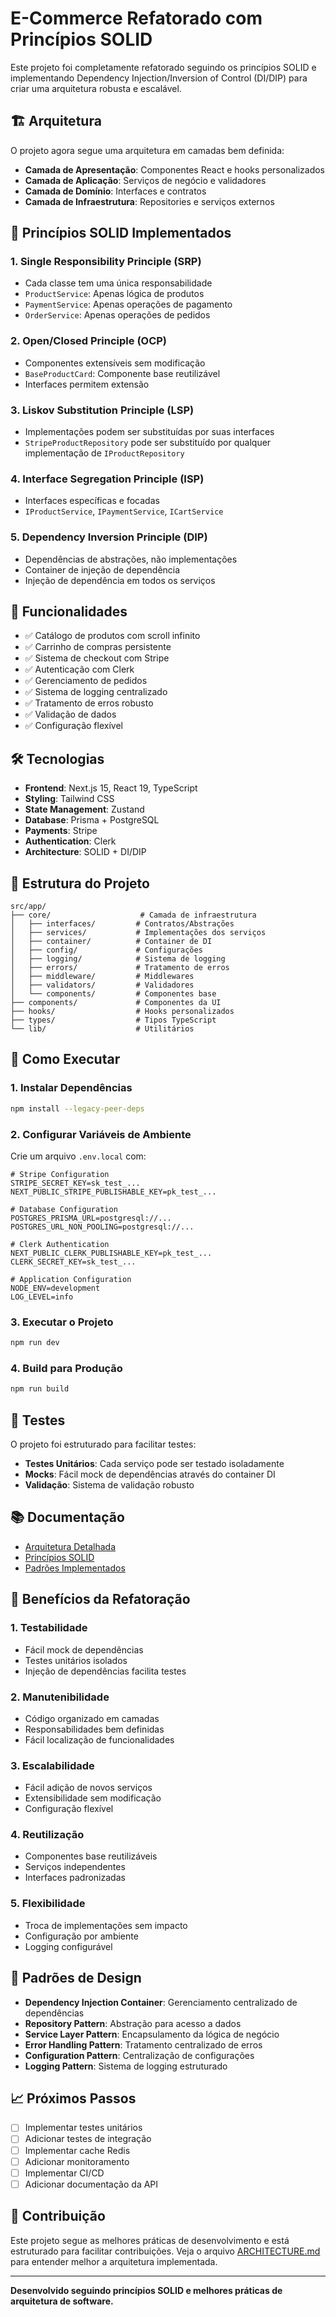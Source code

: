 # E-Commerce Refatorado com Princípios SOLID

Este projeto foi completamente refatorado seguindo os princípios SOLID e implementando Dependency Injection/Inversion of Control (DI/DIP) para criar uma arquitetura robusta e escalável.

## 🏗️ Arquitetura

O projeto agora segue uma arquitetura em camadas bem definida:

- **Camada de Apresentação**: Componentes React e hooks personalizados
- **Camada de Aplicação**: Serviços de negócio e validadores
- **Camada de Domínio**: Interfaces e contratos
- **Camada de Infraestrutura**: Repositories e serviços externos

## 🎯 Princípios SOLID Implementados

### 1. Single Responsibility Principle (SRP)
- Cada classe tem uma única responsabilidade
- `ProductService`: Apenas lógica de produtos
- `PaymentService`: Apenas operações de pagamento
- `OrderService`: Apenas operações de pedidos

### 2. Open/Closed Principle (OCP)
- Componentes extensíveis sem modificação
- `BaseProductCard`: Componente base reutilizável
- Interfaces permitem extensão

### 3. Liskov Substitution Principle (LSP)
- Implementações podem ser substituídas por suas interfaces
- `StripeProductRepository` pode ser substituído por qualquer implementação de `IProductRepository`

### 4. Interface Segregation Principle (ISP)
- Interfaces específicas e focadas
- `IProductService`, `IPaymentService`, `ICartService`

### 5. Dependency Inversion Principle (DIP)
- Dependências de abstrações, não implementações
- Container de injeção de dependência
- Injeção de dependência em todos os serviços

## 🚀 Funcionalidades

- ✅ Catálogo de produtos com scroll infinito
- ✅ Carrinho de compras persistente
- ✅ Sistema de checkout com Stripe
- ✅ Autenticação com Clerk
- ✅ Gerenciamento de pedidos
- ✅ Sistema de logging centralizado
- ✅ Tratamento de erros robusto
- ✅ Validação de dados
- ✅ Configuração flexível

## 🛠️ Tecnologias

- **Frontend**: Next.js 15, React 19, TypeScript
- **Styling**: Tailwind CSS
- **State Management**: Zustand
- **Database**: Prisma + PostgreSQL
- **Payments**: Stripe
- **Authentication**: Clerk
- **Architecture**: SOLID + DI/DIP

## 📁 Estrutura do Projeto

```
src/app/
├── core/                    # Camada de infraestrutura
│   ├── interfaces/         # Contratos/Abstrações
│   ├── services/           # Implementações dos serviços
│   ├── container/          # Container de DI
│   ├── config/             # Configurações
│   ├── logging/            # Sistema de logging
│   ├── errors/             # Tratamento de erros
│   ├── middleware/         # Middlewares
│   ├── validators/         # Validadores
│   └── components/         # Componentes base
├── components/             # Componentes da UI
├── hooks/                  # Hooks personalizados
├── types/                  # Tipos TypeScript
└── lib/                    # Utilitários
```

## 🚀 Como Executar

### 1. Instalar Dependências
```bash
npm install --legacy-peer-deps
```

### 2. Configurar Variáveis de Ambiente
Crie um arquivo `.env.local` com:

```env
# Stripe Configuration
STRIPE_SECRET_KEY=sk_test_...
NEXT_PUBLIC_STRIPE_PUBLISHABLE_KEY=pk_test_...

# Database Configuration
POSTGRES_PRISMA_URL=postgresql://...
POSTGRES_URL_NON_POOLING=postgresql://...

# Clerk Authentication
NEXT_PUBLIC_CLERK_PUBLISHABLE_KEY=pk_test_...
CLERK_SECRET_KEY=sk_test_...

# Application Configuration
NODE_ENV=development
LOG_LEVEL=info
```

### 3. Executar o Projeto
```bash
npm run dev
```

### 4. Build para Produção
```bash
npm run build
```

## 🧪 Testes

O projeto foi estruturado para facilitar testes:

- **Testes Unitários**: Cada serviço pode ser testado isoladamente
- **Mocks**: Fácil mock de dependências através do container DI
- **Validação**: Sistema de validação robusto

## 📚 Documentação

- [Arquitetura Detalhada](./ARCHITECTURE.md)
- [Princípios SOLID](./ARCHITECTURE.md#princípios-solid-aplicados)
- [Padrões Implementados](./ARCHITECTURE.md#padrões-implementados)

## 🔧 Benefícios da Refatoração

### 1. Testabilidade
- Fácil mock de dependências
- Testes unitários isolados
- Injeção de dependências facilita testes

### 2. Manutenibilidade
- Código organizado em camadas
- Responsabilidades bem definidas
- Fácil localização de funcionalidades

### 3. Escalabilidade
- Fácil adição de novos serviços
- Extensibilidade sem modificação
- Configuração flexível

### 4. Reutilização
- Componentes base reutilizáveis
- Serviços independentes
- Interfaces padronizadas

### 5. Flexibilidade
- Troca de implementações sem impacto
- Configuração por ambiente
- Logging configurável

## 🎨 Padrões de Design

- **Dependency Injection Container**: Gerenciamento centralizado de dependências
- **Repository Pattern**: Abstração para acesso a dados
- **Service Layer Pattern**: Encapsulamento da lógica de negócio
- **Error Handling Pattern**: Tratamento centralizado de erros
- **Configuration Pattern**: Centralização de configurações
- **Logging Pattern**: Sistema de logging estruturado

## 📈 Próximos Passos

- [ ] Implementar testes unitários
- [ ] Adicionar testes de integração
- [ ] Implementar cache Redis
- [ ] Adicionar monitoramento
- [ ] Implementar CI/CD
- [ ] Adicionar documentação da API

## 🤝 Contribuição

Este projeto segue as melhores práticas de desenvolvimento e está estruturado para facilitar contribuições. Veja o arquivo [ARCHITECTURE.md](./ARCHITECTURE.md) para entender melhor a arquitetura implementada.

---

**Desenvolvido seguindo princípios SOLID e melhores práticas de arquitetura de software.**
